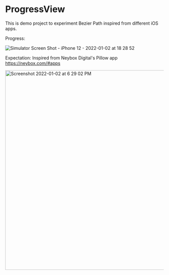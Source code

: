 # ProgressView

This is demo project to experiment Bezier Path inspired from different iOS apps.

Progress: 

![Simulator Screen Shot - iPhone 12 - 2022-01-02 at 18 28 52](https://user-images.githubusercontent.com/52130832/147876622-420a681b-346b-4ec9-be4c-31f80d218bc8.png)


Expectation: 
Inspired from Neybox Digital's Pillow app https://neybox.com/#apps 

<img width="634" alt="Screenshot 2022-01-02 at 6 29 02 PM" src="https://user-images.githubusercontent.com/52130832/147876526-16d5dc37-501d-4b49-a9a4-fb2102a2c1a3.png">
